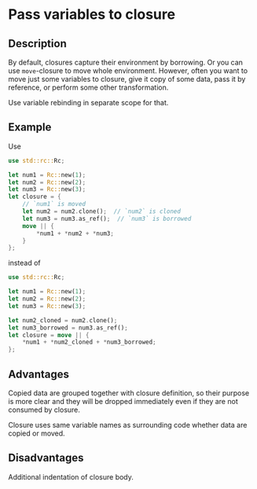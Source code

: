 # Pass variables to closure

## Description

By default, closures capture their environment by borrowing. Or you can use `move`-closure
to move whole environment. However, often you want to move just some variables to closure,
give it copy of some data, pass it by reference, or perform some other transformation.

Use variable rebinding in separate scope for that.

## Example

Use

```rust
use std::rc::Rc;

let num1 = Rc::new(1);
let num2 = Rc::new(2);
let num3 = Rc::new(3);
let closure = {
    // `num1` is moved
    let num2 = num2.clone();  // `num2` is cloned
    let num3 = num3.as_ref();  // `num3` is borrowed
    move || {
        *num1 + *num2 + *num3;
    }
};
```

instead of

```rust
use std::rc::Rc;

let num1 = Rc::new(1);
let num2 = Rc::new(2);
let num3 = Rc::new(3);

let num2_cloned = num2.clone();
let num3_borrowed = num3.as_ref();
let closure = move || {
	*num1 + *num2_cloned + *num3_borrowed;
};
```

## Advantages

Copied data are grouped together with closure definition, so their purpose is more clear
and they will be dropped immediately even if they are not consumed by closure.

Closure uses same variable names as surrounding code whether data are copied or moved.

## Disadvantages

Additional indentation of closure body.
